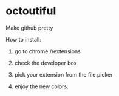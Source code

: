 # octoutiful
Make github pretty

How to install:

1. go to chrome://extensions

2. check the developer box

3. pick your extension from the file picker

4. enjoy the new colors.
